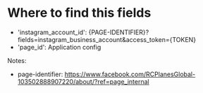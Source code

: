 # Where to find this fields
 - 'instagram_account_id': {PAGE-IDENTIFIER}?fields=instagram_business_account&access_token={TOKEN}
 - 'page_id': Application config



 Notes:
  - page-identifier: https://www.facebook.com/RCPlanesGlobal-103502888907220/about/?ref=page_internal